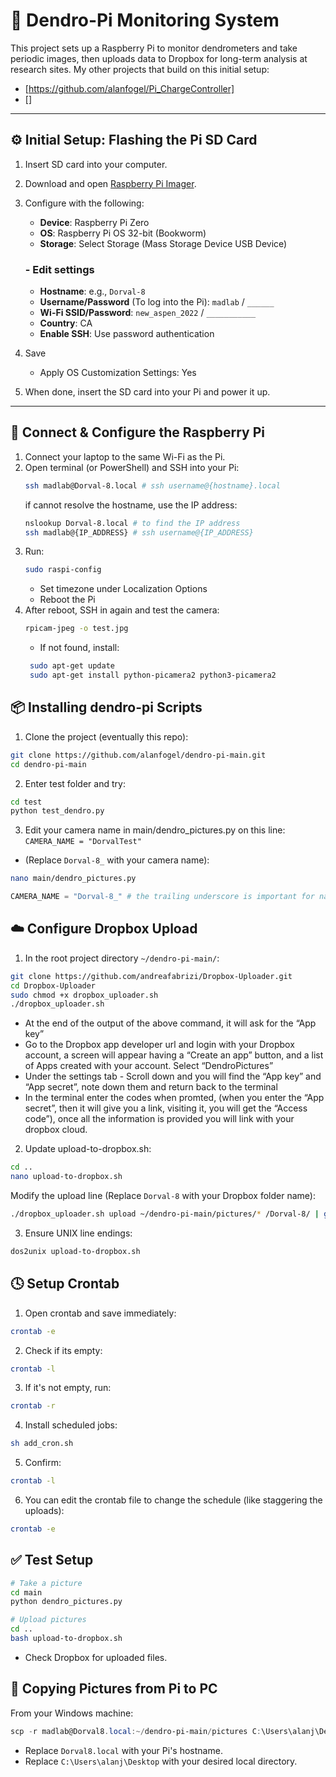 # 🌲 Dendro-Pi Monitoring System

This project sets up a Raspberry Pi to monitor dendrometers and take periodic images, then uploads data to Dropbox for long-term analysis at research sites.
My other projects that build on this initial setup:
- [https://github.com/alanfogel/Pi_ChargeController]
- []

---

## ⚙️ Initial Setup: Flashing the Pi SD Card

1. Insert SD card into your computer.
2. Download and open [Raspberry Pi Imager](https://www.raspberrypi.com/software/).
3. Configure with the following:
   - **Device**: Raspberry Pi Zero
   - **OS**: Raspberry Pi OS 32-bit (Bookworm)
   - **Storage**: Select Storage (Mass Storage Device USB Device)
   ### - Edit settings
   - **Hostname**: e.g., `Dorval-8`
   - **Username/Password** (To log into the Pi): `madlab` / `______`
   - **Wi-Fi SSID/Password**: `new_aspen_2022` / `___________`
   - **Country**: CA
   - **Enable SSH**: Use password authentication
4. Save
    - Apply OS Customization Settings: Yes

5. When done, insert the SD card into your Pi and power it up.

---

## 🔌 Connect & Configure the Raspberry Pi

1. Connect your laptop to the same Wi-Fi as the Pi.
2. Open terminal (or PowerShell) and SSH into your Pi:
   ```bash
   ssh madlab@Dorval-8.local # ssh username@{hostname}.local
   ```
   if cannot resolve the hostname, use the IP address:
   ```bash
   nslookup Dorval-8.local # to find the IP address
   ssh madlab@{IP_ADDRESS} # ssh username@{IP_ADDRESS}
   ```
3. Run:
    ```bash
    sudo raspi-config
    ```
    - Set timezone under Localization Options
    - Reboot the Pi
4. After reboot, SSH in again and test the camera:
   ```bash
   rpicam-jpeg -o test.jpg
   ```
   - If not found, install:
   ```bash
    sudo apt-get update
    sudo apt-get install python-picamera2 python3-picamera2
   ``` 

## 📦 Installing dendro-pi Scripts

1. Clone the project (eventually this repo):
````bash
git clone https://github.com/alanfogel/dendro-pi-main.git
cd dendro-pi-main
````
2. Enter test folder and try:
```bash
cd test
python test_dendro.py
```
3. Edit your camera name in main/dendro_pictures.py on this line: ```CAMERA_NAME = "DorvalTest"```
- (Replace `Dorval-8_` with your camera name):
```bash
nano main/dendro_pictures.py
```
```python
CAMERA_NAME = "Dorval-8_" # the trailing underscore is important for namining the files
```

## ☁️ Configure Dropbox Upload

1. In the root project directory ```~/dendro-pi-main/```:
```bash
git clone https://github.com/andreafabrizi/Dropbox-Uploader.git
cd Dropbox-Uploader
sudo chmod +x dropbox_uploader.sh
./dropbox_uploader.sh
```
- At the end of the output of the above command, it will ask for the “App key”
- Go to the Dropbox app developer url and login with your Dropbox account, a screen will appear having a “Create an app” button, and a list of Apps created with your account. Select “DendroPictures”
-	Under the settings tab - Scroll down and you will find the “App key” and “App secret”, note down them and return back to the terminal
-	In the terminal enter the codes when promted, (when you enter the “App secret”, then it will give you a link, visiting it, you will get the “Access code”), once all the information is provided you will link with your dropbox cloud.

2. Update upload-to-dropbox.sh:
```bash
cd ..
nano upload-to-dropbox.sh
```
Modify the upload line (Replace `Dorval-8` with your Dropbox folder name):
```bash
./dropbox_uploader.sh upload ~/dendro-pi-main/pictures/* /Dorval-8/ | grep "file exists with the same hash" > already_uploaded.txt
```

3. Ensure UNIX line endings:
```bash
dos2unix upload-to-dropbox.sh
```


## 🕓 Setup Crontab
1. Open crontab and save immediately:
```bash
crontab -e
```

2. Check if its empty:
```bash
crontab -l
```
3. If it's not empty, run:
```bash
crontab -r
```
4. Install scheduled jobs:
```bash
sh add_cron.sh
```
5. Confirm:
```bash
crontab -l
```
6. You can edit the crontab file to change the schedule (like staggering the uploads):
```bash
crontab -e
```

## ✅ Test Setup
```bash
# Take a picture
cd main
python dendro_pictures.py

# Upload pictures
cd ..
bash upload-to-dropbox.sh
```
- Check Dropbox for uploaded files.


## 📁 Copying Pictures from Pi to PC

From your Windows machine:

```powershell
scp -r madlab@Dorval8.local:~/dendro-pi-main/pictures C:\Users\alanj\Desktop
```
- Replace `Dorval8.local` with your Pi's hostname.
- Replace `C:\Users\alanj\Desktop` with your desired local directory.